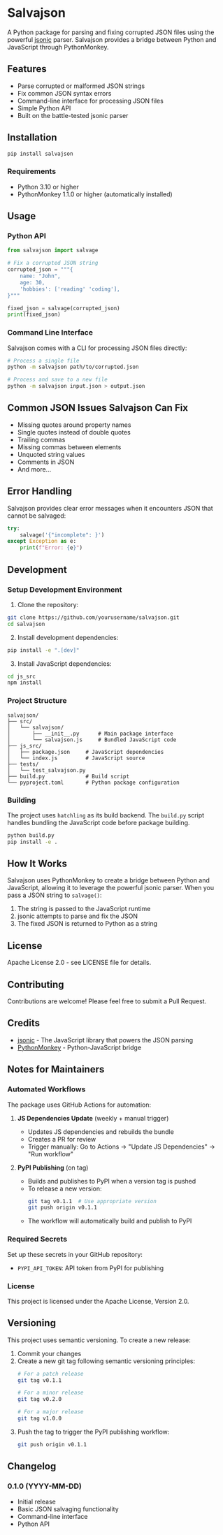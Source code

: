 # Salvajson

A Python package for parsing and fixing corrupted JSON files using the powerful [jsonic](https://github.com/rjrodger/jsonic) parser. Salvajson provides a bridge between Python and JavaScript through PythonMonkey.

## Features

- Parse corrupted or malformed JSON strings
- Fix common JSON syntax errors
- Command-line interface for processing JSON files
- Simple Python API
- Built on the battle-tested jsonic parser

## Installation

```bash
pip install salvajson
```

### Requirements

- Python 3.10 or higher
- PythonMonkey 1.1.0 or higher (automatically installed)

## Usage

### Python API

```python
from salvajson import salvage

# Fix a corrupted JSON string
corrupted_json = """{
    name: "John",
    age: 30,
    'hobbies': ['reading' 'coding'],
}"""

fixed_json = salvage(corrupted_json)
print(fixed_json)
```

### Command Line Interface

Salvajson comes with a CLI for processing JSON files directly:

```bash
# Process a single file
python -m salvajson path/to/corrupted.json

# Process and save to a new file
python -m salvajson input.json > output.json
```

## Common JSON Issues Salvajson Can Fix

- Missing quotes around property names
- Single quotes instead of double quotes
- Trailing commas
- Missing commas between elements
- Unquoted string values
- Comments in JSON
- And more...

## Error Handling

Salvajson provides clear error messages when it encounters JSON that cannot be salvaged:

```python
try:
    salvage('{"incomplete": }')
except Exception as e:
    print(f"Error: {e}")
```

## Development

### Setup Development Environment

1. Clone the repository:
```bash
git clone https://github.com/yourusername/salvajson.git
cd salvajson
```

2. Install development dependencies:
```bash
pip install -e ".[dev]"
```

3. Install JavaScript dependencies:
```bash
cd js_src
npm install
```

### Project Structure

```
salvajson/
├── src/
│   └── salvajson/
│       ├── __init__.py      # Main package interface
│       └── salvajson.js     # Bundled JavaScript code
├── js_src/
│   ├── package.json     # JavaScript dependencies
│   └── index.js         # JavaScript source
├── tests/
│   └── test_salvajson.py
├── build.py             # Build script
└── pyproject.toml       # Python package configuration
```

### Building

The project uses `hatchling` as its build backend. The `build.py` script handles bundling the JavaScript code before package building.

```bash
python build.py
pip install -e .
```

## How It Works

Salvajson uses PythonMonkey to create a bridge between Python and JavaScript, allowing it to leverage the powerful jsonic parser. When you pass a JSON string to `salvage()`:

1. The string is passed to the JavaScript runtime
2. jsonic attempts to parse and fix the JSON
3. The fixed JSON is returned to Python as a string

## License

Apache License 2.0 - see LICENSE file for details.

## Contributing

Contributions are welcome! Please feel free to submit a Pull Request.

## Credits

- [jsonic](https://github.com/rjrodger/jsonic) - The JavaScript library that powers the JSON parsing
- [PythonMonkey](https://github.com/Distributive-Network/PythonMonkey) - Python-JavaScript bridge

## Notes for Maintainers

### Automated Workflows

The package uses GitHub Actions for automation:

1. **JS Dependencies Update** (weekly + manual trigger)
   - Updates JS dependencies and rebuilds the bundle
   - Creates a PR for review
   - Trigger manually: Go to Actions → "Update JS Dependencies" → "Run workflow"

2. **PyPI Publishing** (on tag)
   - Builds and publishes to PyPI when a version tag is pushed
   - To release a new version:
     ```bash
     git tag v0.1.1  # Use appropriate version
     git push origin v0.1.1
     ```
   - The workflow will automatically build and publish to PyPI

### Required Secrets

Set up these secrets in your GitHub repository:

- `PYPI_API_TOKEN`: API token from PyPI for publishing

### License

This project is licensed under the Apache License, Version 2.0.

## Versioning

This project uses semantic versioning. To create a new release:

1. Commit your changes
2. Create a new git tag following semantic versioning principles:
   ```bash
   # For a patch release
   git tag v0.1.1

   # For a minor release
   git tag v0.2.0

   # For a major release
   git tag v1.0.0
   ```
3. Push the tag to trigger the PyPI publishing workflow:
   ```bash
   git push origin v0.1.1
   ```

## Changelog

### 0.1.0 (YYYY-MM-DD)
- Initial release
- Basic JSON salvaging functionality
- Command-line interface
- Python API

